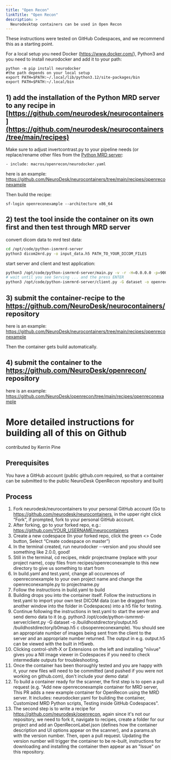 ```yaml
---
title: "Open Recon"
linkTitle: "Open Recon"
description: >
  Neurodesktop containers can be used in Open Recon
---
```


These instructions were tested on GitHub Codespaces, and we recommend this as a starting point. 

For a local setup you need Docker (https://www.docker.com/), Python3 and you need to install neurodocker and add it to your path:
```
python -m pip install neurodocker
#the path depends on your local setup
export PATH=$PATH:~/.local/lib/python3.12/site-packages/bin
export PATH=$PATH:~/.local/bin
```

## 1) add the installation of the Python MRD server to any recipe in [https://github.com/neurodesk/neurocontainers](https://github.com/neurodesk/neurocontainers/tree/main/recipes)
Make sure to adjust invertcontrast.py to your pipeline needs (or replace/rename other files from the [Python MRD server](https://github.com/kspaceKelvin/python-ismrmrd-server):
```bash
- include: macros/openrecon/neurodocker.yaml
```

here is an example: https://github.com/NeuroDesk/neurocontainers/tree/main/recipes/openreconexample

Then build the recipe:
```
sf-login openreconexample --architecture x86_64
```

## 2) test the tool inside the container on its own first and then test through MRD server 
convert dicom data to mrd test data:
```bash
cd /opt/code/python-ismrmrd-server
python3 dicom2mrd.py -o input_data.h5 PATH_TO_YOUR_DICOM_FILES
```

start server and client and test application:
```bash
python3 /opt/code/python-ismrmrd-server/main.py -v -r -H=0.0.0.0 -p=9002 -s -S=/tmp/share/saved_data &
# wait until you see Serving ... and the press ENTER
python3 /opt/code/python-ismrmrd-server/client.py -G dataset -o openrecon_output.h5 input_data.h5
```

## 3) submit the container-recipe to the https://github.com/NeuroDesk/neurocontainers/ repository
here is an example: https://github.com/NeuroDesk/neurocontainers/tree/main/recipes/openreconexample

Then the container gets build automatically.

## 4) submit the container to the https://github.com/NeuroDesk/openrecon/ repository
here is an example: https://github.com/NeuroDesk/openrecon/tree/main/recipes/openreconexample



# More detailed instructions for building all of this on Github 
contributed by Kerrin Pine

## Prerequisites
You have a GitHub account (public github.com required, so that a container can be submitted to the public NeuroDesk OpenRecon repository and built)

## Process
1.	Fork neurodesk/neurocontainers to your personal GitHub account (Go to https://github.com/neurodesk/neurocontainers, in the upper right click “Fork”, if prompted, fork to your personal GitHub account.
2.	After forking, go to your forked repo, e.g.: https://github.com/YOUR_USERNAME/neurocontainers
3.	Create a new codespace (In your forked repo, click the green <> Code button, Select “Create codespace on master”)
4.	In the terminal created, run neurodocker --version and you should see something like 2.0.0, good!
5.	Still in the terminal, cd recipes, mkdir projectname (replace with your project name), copy files from recipes/openreconexample to this new directory to give us something to start from
6.	In build.yaml and test.yaml, change all occurences of openreconexample to your own project name and change the openreconexample.py to projectname.py
7.	Follow the instructions in build.yaml to build
8.	Building drops you into the container itself. Follow the instructions in test.yaml to import your own test DICOM data (can be dragged from another window into the folder in Codespaces) into a h5 file for testing.
9.	Continue following the instructions in test.yaml to start the server and send demo data to it (e.g. python3 /opt/code/python-ismrmrd-server/client.py -G dataset -o /buildhostdirectory/output.h5 /buildhostdirectory/b0map.h5 c cbsopenreconexample). You should see an appropriate number of images being sent from the client to the server and an appropriate number returned. The output in e.g. output.h5 can be viewed with the built in H5web.
10.	Clicking control-shift-X or Extensions on the left and installing "niivue" gives you a NII image viewer in Codespaces if you need to check intermediate outputs for troubleshooting.
11.	Once the container has been thoroughly tested and you are happy with it, your new files will need to be committed (and pushed if you were not working on github.com), don't include your demo data!
12.	To build a container ready for the scanner, the first step is to open a pull request (e.g. "Add new openreconexample container for MRD server, This PR adds a new example container for OpenRecon using the MRD server. It includes: neurodocker.yaml for building the container, Customized MRD Python scripts, Testing inside GitHub Codespaces".
13.	The second step is to write a recipe for https://github.com/neurodesk/openrecon, again since it's not our repository, we need to fork it, navigate to recipes, create a folder for our project and add an OpenReconLabel.json (defines how the container description and UI options appear on the scanner), and a params.sh with the version number. Then, open a pull request. Updating the version number will trigger the container to be re-built, instructions for downloading and installing the container then appear as an "Issue" on this repository.
